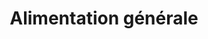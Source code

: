 ---
title: "Alimentation générale"
url: /druyes-les-belles-fontaines/alimentation-generale/
shop: Lebensmittel
---